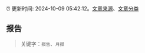 :alarm_clock: 更新时间: 2024-10-09 05:42:12。[文章来源](/README.md)、[文章分类](/TAGS.md)

## 报告


> 关键字：`报告`、`月报`



